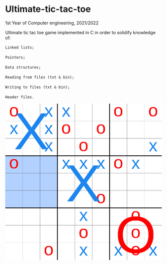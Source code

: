 # Ultimate-tic-tac-toe

1st Year of Computer engineering, 2021/2022

Ultimate tic tac toe game implemented in C in order to solidify knowledge of: 

    Linked lists;

    Pointers; 

    Data structures;

    Reading from files (txt & bin);

    Writing to files (txt & bin);

    Header files.



![alt text](https://github.com/Goord123/Ultimate-tic-tac-toe-2021-2022/blob/main/Incomplete_Ultimate_Tic-Tac-Toe_Board.png?raw=true)
